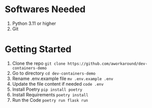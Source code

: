 # Softwares Needed

1. Python 3.11 or higher
2. Git

# Getting Started

1. Clone the repo `git clone https://github.com/aworkaround/dev-containers-demo`
2. Go to directory `cd dev-containers-demo`
3. Rename .env.example file `mv .env.example .env`
4. Update the file content if needed `code .env`
5. Install Poetry `pip install poetry`
6. Install Requirements `poetry install`
7. Run the Code `poetry run flask run`
